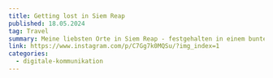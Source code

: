 ```yaml
---
title: Getting lost in Siem Reap
published: 18.05.2024
tag: Travel
summary: Meine liebsten Orte in Siem Reap - festgehalten in einem bunten Reiseführer.
link: https://www.instagram.com/p/C7Gg7k0MQSu/?img_index=1
categories:
  - digitale-kommunikation
---
```

